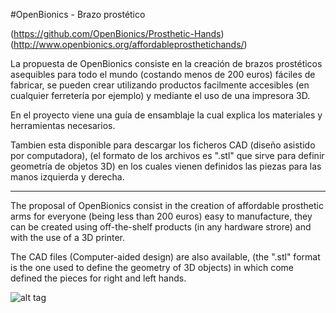 #OpenBionics - Brazo prostético

(https://github.com/OpenBionics/Prosthetic-Hands)
(http://www.openbionics.org/affordableprosthetichands/)

La propuesta de OpenBionics consiste en la creación de brazos prostéticos asequibles
para todo el mundo (costando menos de 200 euros) fáciles de fabricar, se pueden crear
utilizando productos facilmente accesibles (en cualquier ferretería por ejemplo) y 
mediante el uso de una impresora 3D.

En el proyecto viene una guía de ensamblaje la cual explica los materiales 
y herramientas necesarios.


Tambien esta disponible para descargar los ficheros CAD (diseño asistido por computadora),
(el formato de los archivos es ".stl" que sirve para definir geometría de objetos 3D)
 en los cuales vienen definidos las piezas para las manos izquierda y derecha. 
 
__________________________
 
 The proposal of OpenBionics consist in the creation of affordable prosthetic arms for everyone (being less than 200 euros) easy to manufacture, they can be created using  off-the-shelf products (in any hardware strore) and with the use of a 3D printer.

The CAD files (Computer-aided design) are also available, (the ".stl" format is the one used to define the geometry
of 3D objects) in which come defined the pieces for right and left hands.


![alt tag](https://github.com/OpenBionics/Prosthetic-Hands/blob/master/Pics/hand3DPrinted.jpg)
